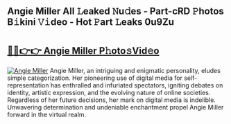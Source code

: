 ## Angie Miller All 𝙻eaked 𝙽u𝚍es - Part-cRD 𝙿hotos B𝚒kini 𝚅𝚒deo - Hot 𝙿art 𝙻eaks 0u9Zu

# <h2><a href="http://ld3vf6.urlbe.top/?page=Angie+Miller">🔗🔗👉👉 Angie Miller P𝚑oto𝚜Vid𝚎o</a></h2>

[![Angie Miller](https://i.imgur.com/eBuTRDB.gif)](http://ld3vf6.urlbe.top/?page=Angie+Miller)
Angie Miller, an intriguing and enigmatic personality, eludes simple categorization. Her pioneering use of digital media for self-representation has enthralled and infuriated spectators, igniting debates on identity, artistic expression, and the evolving nature of online societies. Regardless of her future decisions, her mark on digital media is indelible. Unwavering determination and undeniable enchantment propel Angie Miller forward in the virtual realm.
